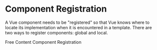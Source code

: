 # Component Registration

A Vue component needs to be "registered" so that Vue knows where to locate its implementation when it is encountered in a template. There are two ways to register components: global and local.

<ResourceGroupTitle>Free Content</ResourceGroupTitle>
<BadgeLink colorScheme='blue' badgeText='Official Documentation' href='https://vuejs.org/guide/components/registration.html'>Component Registration</BadgeLink>
